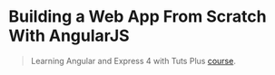 Building a Web App From Scratch With AngularJS
==========

> Learning Angular and Express 4 with Tuts Plus [course](https://code.tutsplus.com/courses/building-a-web-app-from-scratch-with-angularjs).
